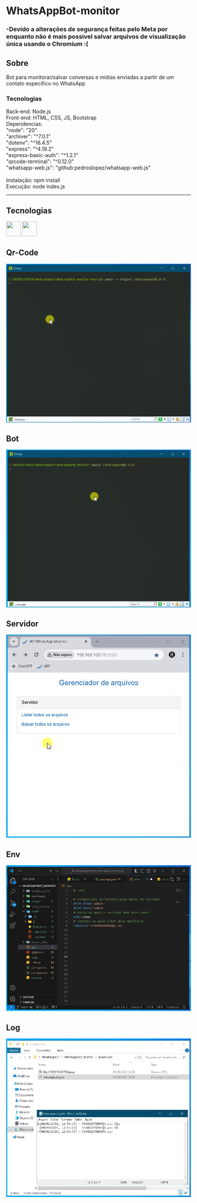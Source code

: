 # WhatsAppBot-monitor

<h3>-Devido a alterações de segurança feitas pelo Meta por enquanto não é mais possivel salvar arquivos de visualização única usando o Chromium :(</h3>

## Sobre
Bot para monitorar/salvar conversas e mídias enviadas a partir de um contato especifico no WhatsApp <br> 

### Tecnologias
Back-end: Node.js <br>
Front-end: HTML, CSS, JS, Bootstrap <br>
Dependencias:<br>
  "node": "20"<br>
  "archiver": "^7.0.1"<br>
  "dotenv": "^16.4.5"<br>
  "express": "^4.19.2"<br>
  "express-basic-auth": "^1.2.1"<br>
  "qrcode-terminal": "^0.12.0"<br>
  "whatsapp-web.js": "github:pedroslopez/whatsapp-web.js"<br>
<br>
Instalação: npm install
<br>
Execução: node index.js
<hr>

## Tecnologias 
<img src="https://cdn.jsdelivr.net/gh/devicons/devicon@latest/icons/nodejs/nodejs-plain-wordmark.svg" width="40" height="40"/> <img src="https://cdn.jsdelivr.net/gh/devicons/devicon@latest/icons/javascript/javascript-original.svg" width="40" height="40"/>

## Qr-Code 
![](https://raw.githubusercontent.com/renatosantoslw/WhatsAppBot-monitor/main/images/qrcode.gif)

## Bot 
![](https://raw.githubusercontent.com/renatosantoslw/WhatsAppBot-monitor/main/images/bot.gif)

## Servidor 
![](https://raw.githubusercontent.com/renatosantoslw/WhatsAppBot-monitor/main/images/server.gif)

## Env
![](https://raw.githubusercontent.com/renatosantoslw/WhatsAppBot-monitor/main/images/envi.jpg)

## Log
![](https://raw.githubusercontent.com/renatosantoslw/WhatsAppBot-monitor/main/images/folder.jpg)


